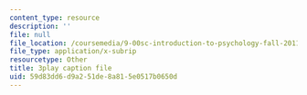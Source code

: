 ```yaml
---
content_type: resource
description: ''
file: null
file_location: /coursemedia/9-00sc-introduction-to-psychology-fall-2011/59d83dd6d9a251de8a815e0517b0650d_-cK1og4ElKE.vtt
file_type: application/x-subrip
resourcetype: Other
title: 3play caption file
uid: 59d83dd6-d9a2-51de-8a81-5e0517b0650d
---
```


